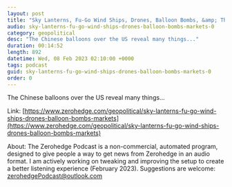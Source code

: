 ```yaml
---
layout: post
title: "Sky Lanterns, Fu-Go Wind Ships, Drones, Balloon Bombs, &amp; The Markets"
audio: sky-lanterns-fu-go-wind-ships-drones-balloon-bombs-markets-0
category: geopolitical
desc: "The Chinese balloons over the US reveal many things..."
duration: 00:14:52
length: 892
datetime: Wed, 08 Feb 2023 02:10:00 +0000
tags: podcast
guid: sky-lanterns-fu-go-wind-ships-drones-balloon-bombs-markets-0
order: 0
---
```

The Chinese balloons over the US reveal many things...

Link: [https://www.zerohedge.com/geopolitical/sky-lanterns-fu-go-wind-ships-drones-balloon-bombs-markets](https://www.zerohedge.com/geopolitical/sky-lanterns-fu-go-wind-ships-drones-balloon-bombs-markets)

About: The Zerohedge Podcast is a non-commercial, automated program, designed to give people a way to get news from Zerohedge in an audio format.  I am actively working on tweaking and improving the setup to create a better listening experience (February 2023).  Suggestions are welcome: [zerohedgePodcast@outlook.com](mailto:zerohedgePodcast@outlook.com)